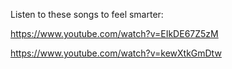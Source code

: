 Listen to these songs to feel smarter: 

https://www.youtube.com/watch?v=EIkDE67Z5zM


https://www.youtube.com/watch?v=kewXtkGmDtw
